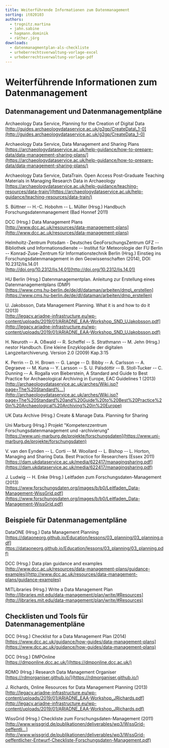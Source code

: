```yaml
---
title: Weiterführende Informationen zum Datenmanagement
sorting: it020103
authors:
  - trognitz.martina
  - jahn.sabine
  - hagmann.dominik
  - räther.jörg
downloads:
  - datenmanagmentplan-als-checkliste
  - urheberrechtsverwaltung-vorlage-excel
  - urheberrechtsverwaltung-vorlage-pdf
---
```


# Weiterführende Informationen zum Datenmanagement

## Datenmanagement und Datenmanagementpläne

Archaeology Data Service, Planning for the Creation of Digital Data  
[http://guides.archaeologydataservice.ac.uk/g2gp/CreateData\_1-0](http://guides.archaeologydataservice.ac.uk/g2gp/CreateData_1-0)

Archaeology Data Service, Data Management and Sharing Plans  
[https://archaeologydataservice.ac.uk/help-guidance/how-to-prepare-data/data-management-sharing-plans/](https://archaeologydataservice.ac.uk/help-guidance/how-to-prepare-data/data-management-sharing-plans/)

Archaeology Data Service, DataTrain. Open Access Post-Graduate Teaching Materials in Managing Research Data in Archaeology  
[https://archaeologydataservice.ac.uk/help-guidance/teaching-resources/data-train/](https://archaeologydataservice.ac.uk/help-guidance/teaching-resources/data-train/)

S. Büttner --  H.-C. Hobohm -- L. Müller (Hrsg.) Handbuch Forschungsdatenmanagement (Bad Honnef 2011)

DCC (Hrsg.) Data Management Plans  
[http://www.dcc.ac.uk/resources/data-management-plans](http://www.dcc.ac.uk/resources/data-management-plans)

Helmholtz-Zentrum Potsdam - Deutsches GeoForschungsZentrum GFZ -- Bibliothek und Informationsdienste -- Institut für Meteorologie der FU Berlin -- Konrad-Zuse-Zentrum für Informationstechnik Berlin (Hrsg.) Einstieg ins Forschungsdatenmanagement in den Geowissenschaften (2014), DOI: 10.2312/lis.14.01  
[http://doi.org/10.2312/lis.14.01](http://doi.org/10.2312/lis.14.01)

HU Berlin (Hrsg.)  Datenmanagementplan. Anleitung zur Erstellung eines Datenmanagementplans (DMP)  
[https://www.cms.hu-berlin.de/de/dl/dataman/arbeiten/dmp\_erstellen](https://www.cms.hu-berlin.de/de/dl/dataman/arbeiten/dmp_erstellen)

U. Jakobsson, Data Management Planning. What it is and how to do it (2013)  
[http://legacy.ariadne-infrastructure.eu/wp-content/uploads/2019/01/ARIADNE_EAA-Workshop_SND_UJakobsson.pdf](http://legacy.ariadne-infrastructure.eu/wp-content/uploads/2019/01/ARIADNE_EAA-Workshop_SND_UJakobsson.pdf)

H. Neuroth -- A. Oßwald -- R. Scheffel -- S. Strathmann -- M. Jehn (Hrsg.) nestor Handbuch. Eine kleine Enzyklopädie der digitalen Langzeitarchiverung. Version 2.0 (2009) Kap.3:15

K. Perrin -- D. H. Brown -- G. Lange -- D. Bibby -- A. Carlsson -- A. Degraeve -- M. Kuna -- Y. Larsson -- S. U. Pálsdóttir -- B. Stoll-Tucker -- C. Dunning -- A. Rogalla von Bieberstein, A Standard and Guide to Best Practice for Archaeological Archiving in Europe, EAC Guidelines 1 (2013)  
[http://archaeologydataservice.ac.uk/arches/Wiki.jsp?page=The%20Standard%...](http://archaeologydataservice.ac.uk/arches/Wiki.jsp?page=The%20Standard%20and%20Guide%20to%20Best%20Practice%20in%20Archaeological%20Archiving%20in%20Europe)

UK Data Archive (Hrsg.) Create & Manage Data. Planning for Sharing  
<!--[http://data-archive.ac.uk/create-manage/planning-for-sharing](http://data-archive.ac.uk/create-manage/planning-for-sharing) Seite nicht mehr vorhanden -->

Uni Marburg (Hrsg.) Projekt "Kompetenzzentrum Forschungsdatenmanagement und -archivierung"  
[https://www.uni-marburg.de/projekte/forschungsdaten](https://www.uni-marburg.de/projekte/forschungsdaten)

V. van den Eynden -- L. Corti -- M. Woollard -- L. Bishop -- L. Horton, Managing and Sharing Data. Best Practice for Researchers (Essex 2011)  
[https://dam.ukdataservice.ac.uk/media/622417/managingsharing.pdf](https://dam.ukdataservice.ac.uk/media/622417/managingsharing.pdf)

J. Ludwig -- H. Enke  (Hrsg.) Leitfaden zum Forschungsdaten-Management (2013)  
[https://www.forschungsdaten.org/images/b/b0/Leitfaden_Data-Management-WissGrid.pdf](https://www.forschungsdaten.org/images/b/b0/Leitfaden_Data-Management-WissGrid.pdf)  
 

## Beispiele für Datenmanagementpläne

DataONE (Hrsg.) Data Management Planning  
[https://dataoneorg.github.io/Education/lessons/03_planning/03_planning.pdf](ttps://dataoneorg.github.io/Education/lessons/03_planning/03_planning.pdf)

DCC (Hrsg.) Data plan guidance and examples  
[http://www.dcc.ac.uk/resources/data-management-plans/guidance-examples](http://www.dcc.ac.uk/resources/data-management-plans/guidance-examples)

MITLibraries (Hrsg.) Write a Data Management Plan  
[http://libraries.mit.edu/data-management/plan/write/#Resources](http://libraries.mit.edu/data-management/plan/write/#Resources)

## Checklisten und Tools für Datenmanagementpläne

DCC (Hrsg.) Checklist for a Data Management Plan (2014)  
[https://www.dcc.ac.uk/guidance/how-guides/data-management-plans](https://www.dcc.ac.uk/guidance/how-guides/data-management-plans)

DCC (Hrsg.) DMPOnline  
[https://dmponline.dcc.ac.uk/](https://dmponline.dcc.ac.uk/)

RDMO (Hrsg.) Research Data Management Organiser  
[https://rdmorganiser.github.io/](https://rdmorganiser.github.io/)

J. Richards, Online Resources for Data Management Planning (2013)  
[http://legacy.ariadne-infrastructure.eu/wp-content/uploads/2019/01/ARIADNE_EAA-Workshop_JRichards.pdf](http://legacy.ariadne-infrastructure.eu/wp-content/uploads/2019/01/ARIADNE_EAA-Workshop_JRichards.pdf)

WissGrid (Hrsg.) Checkliste zum Forschungsdaten-Management (2011)  
[http://www.wissgrid.de/publikationen/deliverables/wp3/WissGrid-oeffentli...](http://www.wissgrid.de/publikationen/deliverables/wp3/WissGrid-oeffentlicher-Entwurf-Checkliste-Forschungsdaten-Management.pdf)
